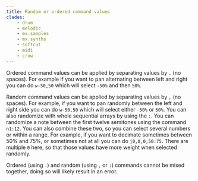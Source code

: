 ```yaml
---
title: Random or ordered command values
clades:
    - drum
    - melodic
    - mx.samples
    - mx.synths
    - softcut
    - midi
    - crow
---
```


Ordered command values can be applied by separating values by `.` (no spaces). For example if you want to pan alternating between left and right you can do `w-50,50` which will select `-50%` and then `50%`.

Random command values can be applied by separating values by `,` (no spaces). For example, if you want to pan randomly between the left and right side you can do `w-50,50` which will select either `-50%` or `50%`. You can also randomize with whole sequential arrays by using the `:`. You can randomize a note between the first twelve semitones using the command `n1:12`. You can also combine these two, so you can select several numbers or within a range. For example, if you want to decimate sometimes between 50% and 75%, or sometimes not at all you can do `j0,0,0,50:75`. There are multiple `0` here, so that those values have more weight when selected randomly.

Ordered (using `.`) and random (using `,` or `:`) commands cannot be mixed together, doing so will likely result in an error.

